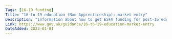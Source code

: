 ```yaml
---
Tags: [16-19 funding]
Title: "16 to 19 education (Non Apprenticeship): market entry"
Description: "Information about how to get ESFA funding for post-16 education and training."
Link: https://www.gov.uk/guidance/16-to-19-education-market-entry
DateAdded: 2022-01-01
---
```

